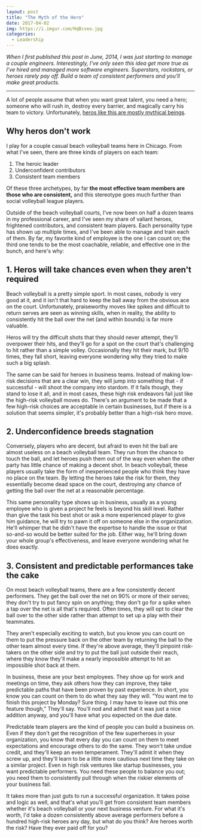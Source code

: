 ```yaml
---
layout: post
title: "The Myth of the Hero"
date: 2017-04-02
img: https://i.imgur.com/HqBcveo.jpg
categories:
  - Leadership
---
```

*When I first published this post in June, 2014, I was just starting to manage a couple engineers. Interestingly, I've only seen this idea get more true as I've hired and managed more software engineers. Superstars, rockstars, or heroes rarely pay off. Build a team of consistent performers and you'll make great products.*

-----

A lot of people assume that when you want great talent, you need a hero; someone who will rush in, destroy every barrier, and magically carry his team to victory. Unfortunately, [heros like this are mostly mythical beings](http://youtu.be/OBwS66EBUcY).

## Why heros don't work

I play for a couple casual beach volleyball teams here in Chicago. From what I've seen, there are three kinds of players on each team:

1.  The heroic leader
2.  Underconfident contributors
3.  Consistent team members

Of these three archetypes, by far **the most effective team members are those who are consistent,** and this stereotype goes much further than social volleyball league players.

Outside of the beach volleyball courts, I've now been on half a dozen teams in my professional career, and I've seen my share of valiant heroes, frightened contributors, and consistent team players. Each personality type has shown up multiple times, and I've been able to manage and train each of them. By far, my favorite kind of employee is the one I can count on; the third one tends to be the most coachable, reliable, and effective one in the bunch, and here's why:

## 1. Heros will take chances even when they aren't required
Beach volleyball is a pretty simple sport. In most cases, nobody is very good at it, and it isn't that hard to keep the ball away from the obvious ace on the court. Unfortunately, praiseworthy moves like spikes and difficult to return serves are seen as winning skills, when in reality, the ability to consistently hit the ball over the net (and within bounds) is far more valuable.

Heros will try the difficult shots that they should never attempt, they'll overpower their hits, and they'll go for a spot on the court that's challenging to hit rather than a simple volley. Occasionally they hit their mark, but 9/10 times, they fall short, leaving everyone wondering why they tried to make such a big splash.

The same can be said for heroes in business teams. Instead of making low-risk decisions that are a clear win, they will jump into something that - if successful - will shoot the company into stardom. If it fails though, they stand to lose it all, and in most cases, these high risk endeavors fail just like the high-risk volleyball moves do. There's an argument to be made that a few high-risk choices are acceptable in certain businesses, but if there is a solution that seems simpler, it's probably better than a high-risk hero move.

## 2. Underconfidence breeds stagnation
Conversely, players who are decent, but afraid to even hit the ball are almost useless on a beach volleyball team. They run from the chance to touch the ball, and let heroes push them out of the way even when the other party has little chance of making a decent shot. In beach volleyball, these players usually take the form of inexperienced people who think they have no place on the team. By letting the heroes take the risk for them, they essentially become dead space on the court, destroying any chance of getting the ball over the net at a reasonable percentage.

This same personality type shows up in business, usually as a young employee who is given a project he feels is beyond his skill level. Rather than give the task his best shot or ask a more experienced player to give him guidance, he will try to pawn it off on someone else in the organization. He'll whimper that he didn't have the expertise to handle the issue or that so-and-so would be better suited for the job. Either way, he'll bring down your whole group's effectiveness, and leave everyone wondering what he does exactly.

## 3. Consistent and predictable performances take the cake
On most beach volleyball teams, there are a few consistently decent performers. They get the ball over the net on 90% or more of their serves; they don't try to put fancy spin on anything; they don't go for a spike when a tap over the net is all that's required. Often times, they will opt to clear the ball over to the other side rather than attempt to set up a play with their teammates.

They aren't especially exciting to watch, but you know you can count on them to put the pressure back on the other team by returning the ball to the other team almost every time. If they're above average, they'll pinpoint risk-takers on the other side and try to put the ball just outside their reach, where they know they'll make a nearly impossible attempt to hit an impossible shot back at them.

In business, these are your best employees. They show up for work and meetings on time, they ask others how they can improve, they take predictable paths that have been proven by past experience. In short, you know you can count on them to do what they say they will. "You want me to finish this project by Monday? Sure thing. I may have to leave out this one feature though," They'll say. You'll nod and admit that it was just a nice addition anyway, and you'll have what you expected on the due date.

Predictable team players are the kind of people you can build a business on. Even if they don't get the recognition of the few superheroes in your organization, you know that every day you can count on them to meet expectations and encourage others to do the same. They won't take undue credit, and they'll keep an even temperament. They'll admit it when they screw up, and they'll learn to be a little more cautious next time they take on a similar project. Even in high risk ventures like startup businesses, you want predictable performers. You need these people to balance you out; you need them to consistently pull through when the riskier elements of your business fail.

It takes more than just guts to run a successful organization. It takes poise and logic as well, and that's what you'll get from consistent team members whether it's beach volleyball or your next business venture. For what it's worth, I'd take a dozen consistently above average performers before a hundred high-risk heroes any day, but what do you think? Are heroes worth the risk? Have they ever paid off for you?

